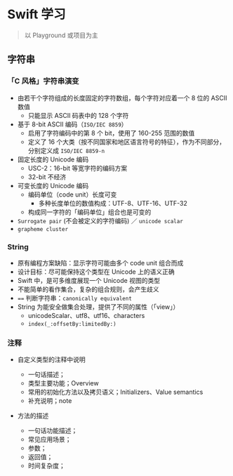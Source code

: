# Swift 学习

> 以 Playground 或项目为主

## 字符串

### 「C 风格」字符串演变

* 由若干个字符组成的长度固定的字符数组，每个字符对应着一个 8 位的 ASCII 数值
  * 只能显示 ASCII 码表中的 128 个字符
* 基于 8-bit ASCII 编码（`ISO/IEC 8859`）
  * 启用了字符编码中的第 8 个 bit，使用了 160-255 范围的数值
  * 定义了 16 个大类（按不同国家和地区语言符号的特征），作为不同部分，分别定义成 `ISO/IEC 8859-n`
* 固定长度的 Unicode 编码
  * USC-2：16-bit 等宽字符的编码方案
  * 32-bit 不经济
* 可变长度的 Unicode 编码
  * 编码单位（code unit）长度可变
    * 多种长度单位的数值构成：UTF-8、UTF-16、UTF-32
  * 构成同一字符的「编码单位」组合也是可变的
* `Surrogate pair` (不会被定义的字符编码) ／ `unicode scalar`
* `grapheme cluster`

### String

* 原有编程方案缺陷：显示字符可能由多个 code unit 组合而成
* 设计目标：尽可能保持这个类型在 Unicode 上的语义正确
* Swift 中，是可多维度展现一个 Unicode 视图的类型
* 不能简单的看作集合，复杂的组合规则，会产生歧义
* `==` 判断字符串：`canonically equivalent`
* String 为能安全做集合处理，提供了不同的属性（「view」）
  * unicodeScalar、utf8、utf16、characters
  * `index(_:offsetBy:limitedBy:)`

### 注释

* 自定义类型的注释中说明

  * 一句话描述；
  * 类型主要功能；Overview
  * 常用的初始化方法以及拷贝语义；Initializers、Value semantics
  * 补充说明；note
* 方法的描述
  * 一句话功能描述；
  * 常见应用场景；
  * 参数；
  * 返回值；
  * 时间复杂度；